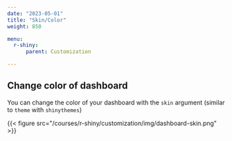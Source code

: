 ```yaml
---
date: "2023-05-01"
title: "Skin/Color"
weight: 850

menu:
  r-shiny:
      parent: Customization

---
```


## Change color of dashboard

You can change the color of your dashboard with the `skin` argument (similar to `theme` with `shinythemes`)

{{< figure src="/courses/r-shiny/customization/img/dashboard-skin.png" >}}
